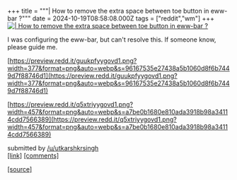 +++
title = """| How to remove the extra space between toe button in eww-bar ?"""
date = 2024-10-19T08:58:08.000Z
tags = ["reddit","wm"]
+++
[![| How to remove the extra space between toe button in eww-bar ?](https://b.thumbs.redditmedia.com/U_nnpasczjkjwE7Ks42GEL4vh_DdIfND79KB0P6tAyU.jpg "| How to remove the extra space between toe button in eww-bar ?")](https://www.reddit.com/r/unixporn/comments/1g74t99/how_to_remove_the_extra_space_between_toe_button/)

I was configuring the eww-bar, but can't resolve this. If someone know, please guide me.

[https://preview.redd.it/guukpfyygovd1.png?width=377&format=png&auto=webp&s=96167535e27438a5b1060d8f6b7449d7f88746d1](https://preview.redd.it/guukpfyygovd1.png?width=377&format=png&auto=webp&s=96167535e27438a5b1060d8f6b7449d7f88746d1)

[https://preview.redd.it/q5xtriyygovd1.png?width=457&format=png&auto=webp&s=a7be0b1680e810ada3918b98a34114cdd7566389](https://preview.redd.it/q5xtriyygovd1.png?width=457&format=png&auto=webp&s=a7be0b1680e810ada3918b98a34114cdd7566389)

submitted by [/u/utkarshkrsingh](https://www.reddit.com/user/utkarshkrsingh)  
[\[link\]](https://www.reddit.com/r/unixporn/comments/1g74t99/how_to_remove_the_extra_space_between_toe_button/) [\[comments\]](https://www.reddit.com/r/unixporn/comments/1g74t99/how_to_remove_the_extra_space_between_toe_button/)

[[source]](https://www.reddit.com/r/unixporn/comments/1g74t99/how_to_remove_the_extra_space_between_toe_button/)
